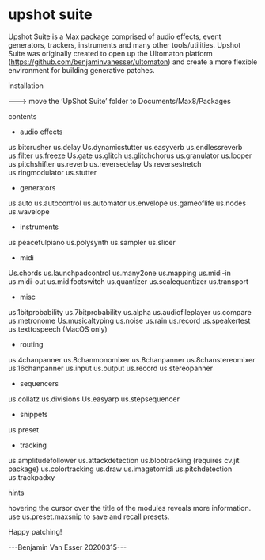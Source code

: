 # upshot suite

Upshot Suite is a Max package comprised of audio effects, event generators, trackers, instruments and many other tools/utilities. Upshot Suite was originally created to open up the Ultomaton platform (https://github.com/benjaminvanesser/ultomaton) and create a more flexible environment for building generative patches. 

installation

---> move the ‘UpShot Suite’ folder to Documents/Max8/Packages


contents

- audio effects

us.bitcrusher
us.delay
Us.dynamicstutter
us.easyverb
us.endlessreverb
us.filter
us.freeze
Us.gate
us.glitch
us.glitchchorus
us.granulator
us.looper
us.pitchshifter
us.reverb
us.reversedelay
Us.reversestretch
us.ringmodulator
us.stutter

- generators

us.auto
us.autocontrol
us.automator
us.envelope
us.gameoflife
us.nodes
us.wavelope

- instruments

us.peacefulpiano
us.polysynth
us.sampler
us.slicer

- midi

Us.chords
us.launchpadcontrol
us.many2one
us.mapping
us.midi-in
us.midi-out
us.midifootswitch
us.quantizer
us.scalequantizer
us.transport

- misc

us.1bitprobability
us.7bitprobability
us.alpha
us.audiofileplayer
us.compare
us.metronome
Us.musicaltyping
us.noise
us.rain
us.record
us.speakertest
us.texttospeech (MacOS only)

- routing

us.4chanpanner
us.8chanmonomixer
us.8chanpanner
us.8chanstereomixer
us.16chanpanner
us.input
us.output
us.record
us.stereopanner

- sequencers

us.collatz
us.divisions
Us.easyarp
us.stepsequencer

- snippets

us.preset

- tracking

us.amplitudefollower
us.attackdetection
us.blobtracking (requires cv.jit package)
us.colortracking
us.draw
us.imagetomidi
us.pitchdetection
us.trackpadxy


hints

hovering the cursor over the title of the modules reveals more information.
use us.preset.maxsnip to save and recall presets.


Happy patching!


---Benjamin Van Esser 20200315---


